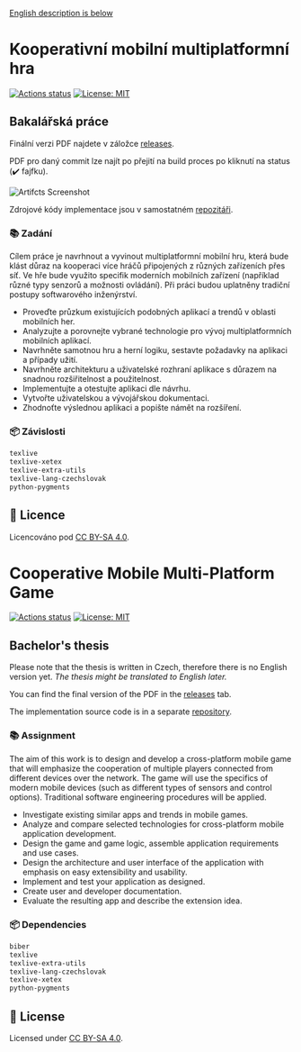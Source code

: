 [English description is below](#cooperative-mobile-multi-platform-game)

# Kooperativní mobilní multiplatformní hra

[![Actions status](https://github.com/tenhobi/bachelor-thesis/workflows/build/badge.svg)](https://github.com/tenhobi/bachelor-thesis/actions)
[![License: MIT](https://img.shields.io/badge/license-CC%20BY--SA%204.0-blue.svg)](https://creativecommons.org/licenses/by-sa/4.0)

## Bakalářská práce

Finální verzi PDF najdete v záložce [releases][].

PDF pro daný commit lze najít po přejití na build proces po kliknutí
na status (✔️ fajfku).

![Artifcts Screenshot](https://user-images.githubusercontent.com/5287596/69158533-e2ad8580-0ae6-11ea-9399-178e93c1d082.png)

Zdrojové kódy implementace jsou v samostatném [repozitáři][code-repository].

### 📚 Zadání

Cílem práce je navrhnout a vyvinout multiplatformní mobilní hru,
která bude klást důraz na kooperaci více hráčů připojených z různých zařízeních
přes síť.
Ve hře bude využito specifik moderních mobilních zařízení (například různé typy
senzorů a možnosti ovládání).
Při práci budou uplatněny tradiční postupy softwarového inženýrství.

- Proveďte průzkum existujících podobných aplikací a trendů v oblasti
mobilních her.
- Analyzujte a porovnejte vybrané technologie pro vývoj multiplatformních
mobilních aplikací.
- Navrhněte samotnou hru a herní logiku, sestavte požadavky na aplikaci
a případy užití.
- Navrhněte architekturu a uživatelské rozhraní aplikace s důrazem na
snadnou rozšiřitelnost a použitelnost.
- Implementujte a otestujte aplikaci dle návrhu.
- Vytvořte uživatelskou a vývojářskou dokumentaci.
- Zhodnoťte výslednou aplikaci a popište námět na rozšíření.

### 📦 Závislosti

```txt
texlive
texlive-xetex
texlive-extra-utils
texlive-lang-czechslovak
python-pygments
```

## 📃 Licence

Licencováno pod [CC BY-SA 4.0](LICENSE).

# Cooperative Mobile Multi-Platform Game

[![Actions status](https://github.com/tenhobi/bachelor-thesis/workflows/build/badge.svg)](https://github.com/tenhobi/bachelor-thesis/actions)
[![License: MIT](https://img.shields.io/badge/license-CC%20BY--SA%204.0-blue.svg)](https://creativecommons.org/licenses/by-sa/4.0)

## Bachelor's thesis

Please note that the thesis is written in Czech,
therefore there is no English version yet.
*The thesis might be translated to English later.*

You can find the final version of the PDF in the [releases][] tab.

The implementation source code is in a separate [repository][code-repository].

### 📚 Assignment

The aim of this work is to design and develop a cross-platform mobile game that
will emphasize the cooperation of multiple players connected from different
devices over the network.
The game will use the specifics of modern mobile devices
(such as different types of sensors and control options).
Traditional software engineering procedures will be applied.

- Investigate existing similar apps and trends in mobile games.
- Analyze and compare selected technologies for cross-platform mobile
application development.
- Design the game and game logic, assemble application requirements and use
cases.
- Design the architecture and user interface of the application
with emphasis on easy extensibility and usability.
- Implement and test your application as designed.
- Create user and developer documentation.
- Evaluate the resulting app and describe the extension idea.

### 📦 Dependencies

```txt
biber
texlive
texlive-extra-utils
texlive-lang-czechslovak
texlive-xetex
python-pygments
```

## 📃 License

Licensed under [CC BY-SA 4.0](LICENSE).

[code-repository]: https://github.com/tenhobi/totally_not_chernobyl
[releases]: https://github.com/tenhobi/bachelors-thesis/releases

